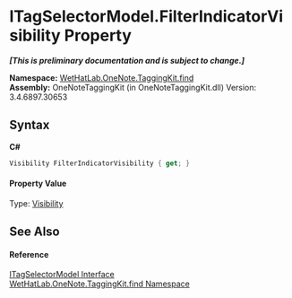 # ITagSelectorModel.FilterIndicatorVisibility Property 
 _**\[This is preliminary documentation and is subject to change.\]**_

**Namespace:**&nbsp;<a href="0e3a8efd-07d2-1709-b1cd-709153222081">WetHatLab.OneNote.TaggingKit.find</a><br />**Assembly:**&nbsp;OneNoteTaggingKit (in OneNoteTaggingKit.dll) Version: 3.4.6897.30653

## Syntax

**C#**<br />
``` C#
Visibility FilterIndicatorVisibility { get; }
```


#### Property Value
Type: <a href="http://msdn2.microsoft.com/en-us/library/ms590101" target="_blank">Visibility</a>

## See Also


#### Reference
<a href="5f409ed1-480f-38fb-4bdf-e0f4c4be85a1">ITagSelectorModel Interface</a><br /><a href="0e3a8efd-07d2-1709-b1cd-709153222081">WetHatLab.OneNote.TaggingKit.find Namespace</a><br />